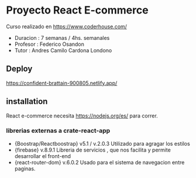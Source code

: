 






# Proyecto React E-commerce

Curso realizado en https://www.coderhouse.com/
 - Duracion : 7 semanas / 4hs. semanales
 - Profesor : Federico Osandon
 - Tutor    : Andres Camilo Cardona Londono




## Deploy

https://confident-brattain-900805.netlify.app/


## installation

React e-commerce necesita https://nodejs.org/es/ para correr.







### librerias externas a crate-react-app

 - {Boostrap/Reactboostrap} v5.1 / v.2.0.3
Utilizado para agragar los estilos
 - {firebase} v.8.9.1
Libreria de servicios , que nos facilita y permite desarrollar el front-end
 - {react-router-dom} v.6.0.2
Usado para el sistema de navegacion entre paginas.



